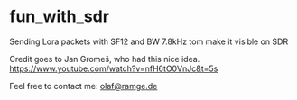 # fun_with_sdr
Sending Lora packets with SF12 and BW 7.8kHz tom make it visible on SDR

Credit goes to Jan Gromeš, who had this nice idea.
https://www.youtube.com/watch?v=nfH6tO0VnJc&t=5s

Feel free to contact me: olaf@ramge.de



